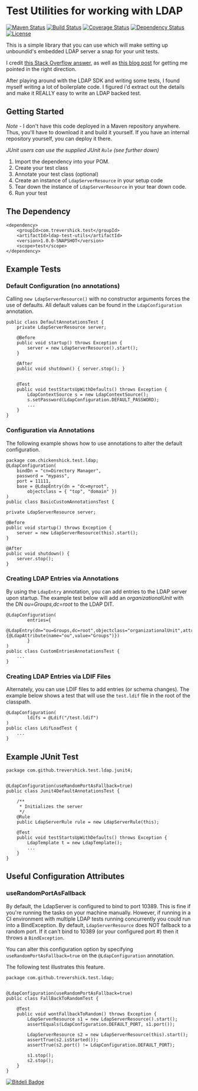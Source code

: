 Test Utilities for working with LDAP 
====================================
[![Maven Status](https://maven-badges.herokuapp.com/maven-central/com.github.trevershick/ldap-test-utils/badge.svg?style=flat)](http://mvnrepository.com/artifact/com.github.trevershick/ldap-test-utils)
[![Build Status](https://travis-ci.org/trevershick/ldap-test-utils.png?branch=master)](https://travis-ci.org/trevershick/ldap-test-utils)
[![Coverage Status](https://coveralls.io/repos/github/trevershick/ldap-test-utils/badge.svg?branch=master)](https://coveralls.io/github/trevershick/ldap-test-utils?branch=master)
[![Dependency Status](https://www.versioneye.com/user/projects/582bad90c8dd330040426f8d/badge.svg?style=flat-square)](https://www.versioneye.com/user/projects/5827c5f22f4754004186d0b3)
[![License](http://img.shields.io/:license-mit-brightgreen.svg)](http://www.apache.org/licenses/LICENSE-2.0.html)


This is a simple library that you can use which will make setting up
unboundid's embedded LDAP server a snap for your unit tests.  

I credit [this Stack Overflow answer](http://stackoverflow.com/questions/7269697/embedded-memory-ldap-server-solution/7274215), as well as [this blog post](http://ff1959.wordpress.com/2011/11/01/ldap-in-memory-directory-server-using-unboundid-ldap-sdk/) for getting me pointed in the right direction.

After playing around with the LDAP SDK and writing some tests, I found myself writing
a lot of boilerplate code.  I figured i'd extract out the details and make it REALLY 
easy to write an LDAP backed test.

Getting Started
---------------

*Note* - I don't have this code deployed in a Maven repository anywhere.  Thus, you'll have to download it and build it yourself.  If you have an internal repository yourself, you can deploy it there.

*JUnit users can use the supplied JUnit ``Rule`` (see further down)*

1. Import the dependency into your POM.
2. Create your test class
3. Annotate your test class (optional)
4. Create an instance of ``LdapServerResource`` in your setup code
5. Tear down the instance of ``LdapServerResource`` in your tear down code.
6. Run your test

The Dependency
--------------

	<dependency>
		<groupId>com.trevershick.test</groupId>
		<artifactId>ldap-test-utils</artifactId>
		<version>1.0.0-SNAPSHOT</version>
		<scope>test</scope>
	</dependency>

## Example Tests


### Default Configuration (no annotations)

Calling ``new LdapServerResource()`` with no constructor arguments forces the use of defaults.  All default values can be found in the ``LdapConfiguration`` annotation.

	public class DefaultAnnotationsTest {
		private LdapServerResource server;

		@Before
		public void startup() throws Exception { 
			server = new LdapServerResource().start();
		}

		@After
		public void shutdown() { server.stop(); }


		@Test
		public void testStartsUpWithDefaults() throws Exception {
			LdapContextSource s = new LdapContextSource();
			s.setPassword(LdapConfiguration.DEFAULT_PASSWORD);
			...
		}
	}

### Configuration via Annotations

The following example shows how to use annotations to alter the default configuration.


	package com.chickenshick.test.ldap;
	@LdapConfiguration(
		bindDn = "cn=Directory Manager",
		password = "mypass",
		port = 11111,
		base = @LdapEntry(dn = "dc=myroot", 
			objectclass = { "top", "domain" })
	)
	public class BasicCustomAnnotationsTest {
	
	private LdapServerResource server;
	
	@Before
	public void startup() throws Exception {
		server = new LdapServerResource(this).start();
	}
	
	@After
	public void shutdown() {
		server.stop();
	}

### Creating LDAP Entries via Annotations

By using the ``LdapEntry`` annotation, you can add entries to the LDAP server upon startup.  The example test below will add an *organizationalUnit* with the DN *ou=Groups,dc=root* to the LDAP DIT.

	@LdapConfiguration(
			entries={
				@LdapEntry(dn="ou=Groups,dc=root",objectclass="organizationalUnit",attributes={@LdapAttribute(name="ou",value="Groups")})	
			}
	)
	public class CustomEntriesAnnotationsTest {
		...
	}

### Creating LDAP Entries via LDIF Files

Alternately, you can use LDIF files to add entries (or schema changes).  The example below shows a test that will use the ``test.ldif`` file in the root of the classpath.

	@LdapConfiguration(
			ldifs = @Ldif("/test.ldif")
	)
	public class LdifLoadTest {
		...
	}


## Example JUnit Test

	package com.github.trevershick.test.ldap.junit4;


	@LdapConfiguration(useRandomPortAsFallback=true)
	public class Junit4DefaultAnnotationsTest {

		/**
		 * Initializes the server
		 */
		@Rule
		public LdapServerRule rule = new LdapServerRule(this);

		@Test
		public void testStartsUpWithDefaults() throws Exception {
			LdapTemplate t = new LdapTemplate();
			...
		}
	}
 
## Useful Configuration Attributes
### useRandomPortAsFallback
By default, the LdapServer is configured to bind to port 10389.  This is fine if you're running the tasks on your machine manually.  However, if running in a CI environment with multiple LDAP tests running concurrently you could run into a BindException.  By default, ``LdapServerResource`` does NOT fallback to a random port.  If it can't bind to 10389 (or your configured port #) then it throws a ``BindException``.

You can alter this configuration option by specifying ``useRandomPortAsFallback=true`` on the ``@LdapConfiguration`` annotation.

The following test illustrates this feature.

	package com.github.trevershick.test.ldap;


	@LdapConfiguration(useRandomPortAsFallback=true)
	public class FallBackToRandomTest {
	
		@Test
		public void wontFallbackToRandom() throws Exception {
			LdapServerResource s1 = new LdapServerResource().start();
			assertEquals(LdapConfiguration.DEFAULT_PORT, s1.port());
		
			LdapServerResource s2 = new LdapServerResource(this).start();
			assertTrue(s2.isStarted());
			assertTrue(s2.port() != LdapConfiguration.DEFAULT_PORT);
		
			s1.stop();
			s2.stop();
		}
	}


[![Bitdeli Badge](https://d2weczhvl823v0.cloudfront.net/trevershick/ldap-test-utils/trend.png)](https://bitdeli.com/free "Bitdeli Badge")

